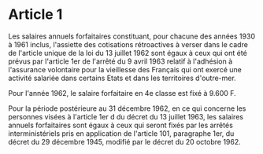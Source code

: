 # Article 1

Les salaires annuels forfaitaires constituant, pour chacune des années 1930 à 1961 inclus, l'assiette des cotisations rétroactives à verser dans le cadre de l'article unique de la loi du 13 juillet 1962 sont égaux à ceux qui ont été prévus par l'article 1er de l'arrêté du 9 avril 1963 relatif à l'adhésion à l'assurance volontaire pour la vieillesse des Français qui ont exercé une activité salariée dans certains Etats et dans les territoires d'outre-mer.

Pour l'année 1962, le salaire forfaitaire en 4e classe est fixé à 9.600 F.

Pour la période postérieure au 31 décembre 1962, en ce qui concerne les personnes visées à l'article 1er d du décret du 13 juillet 1963, les salaires annuels forfaitaires sont égaux à ceux qui seront fixés par les arrêtés interministériels pris en application de l'article 101, paragraphe 1er, du décret du 29 décembre 1945, modifié par le décret du 20 octobre 1962.
